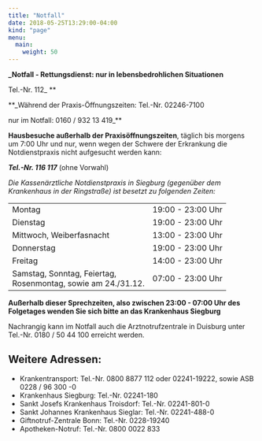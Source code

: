 ```yaml
---
title: "Notfall"
date: 2018-05-25T13:29:00-04:00
kind: "page"
menu:
  main:
    weight: 50
---
```


**_Notfall - Rettungsdienst: nur in lebensbedrohlichen Situationen**

Tel.-Nr. 112_ **

 
 
**_Während der Praxis-Öffnungszeiten:  Tel.-Nr. 02246-7100 

nur im Notfall: 0160 / 932 13 419_**
 
 
**Hausbesuche außerhalb der Praxisöffnungszeiten**, 
täglich bis morgens um 7:00 Uhr
und nur, wenn wegen der Schwere der Erkrankung die Notdienstpraxis nicht aufgesucht werden kann:
 
**_Tel.-Nr. 116 117_** (ohne Vorwahl)
 
 
*Die Kassenärztliche Notdienstpraxis in Siegburg (gegenüber dem Krankenhaus in der Ringstraße)
ist besetzt zu folgenden Zeiten:*
 
|||
|---------------------------|-------------------:|
Montag                    | 19:00 - 23:00 Uhr
Dienstag                  | 19:00 - 23:00 Uhr 
Mittwoch, Weiberfasnacht  | 13:00 - 23:00 Uhr 
Donnerstag                | 19:00 - 23:00 Uhr
Freitag                   | 14:00 - 23:00 Uhr  
Samstag, Sonntag, Feiertag,<br />Rosenmontag, sowie am 24./31.12. | 07:00 - 23:00 Uhr
 
**Außerhalb dieser Sprechzeiten, also zwischen 23:00 - 07:00 Uhr des Folgetages wenden Sie sich bitte an das Krankenhaus Siegburg**
 
Nachrangig kann im Notfall auch die Arztnotrufzentrale in Duisburg unter Tel.-Nr. 0180 / 50 44 100 erreicht werden.
 
## Weitere Adressen: 
 
- Krankentransport: Tel.-Nr. 0800 8877 112 oder 02241-19222, sowie ASB 0228 / 96 300 -0
- Krankenhaus Siegburg: Tel.-Nr. 02241-180
- Sankt Josefs Krankenhaus Troisdorf: Tel.-Nr. 02241-801-0
- Sankt Johannes Krankenhaus Sieglar: Tel.-Nr. 02241-488-0
- Giftnotruf-Zentrale Bonn: Tel.-Nr. 0228-19240
- Apotheken-Notruf: Tel.-Nr. 0800 0022 833
